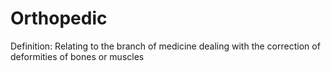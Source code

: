 # Orthopedic

Definition: Relating to the branch of medicine dealing with the correction of deformities of bones or muscles